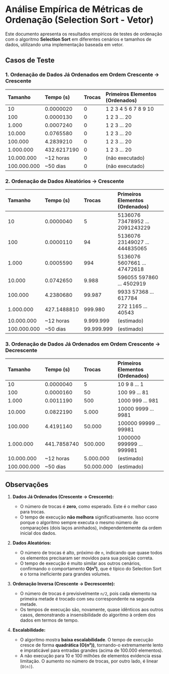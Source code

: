 # Análise Empírica de Métricas de Ordenação (Selection Sort - Vetor)

Este documento apresenta os resultados empíricos de testes de ordenação com o algoritmo **Selection Sort** em diferentes cenários e tamanhos de dados, utilizando uma implementação baseada em vetor.

## Casos de Teste

### 1. Ordenação de Dados Já Ordenados em Ordem Crescente → Crescente

| Tamanho     | Tempo (s)   | Trocas | Primeiros Elementos (Ordenados) |
| :---------- | :---------- | :----- | :------------------------------ |
| 10          | 0.0000020   | 0      | 1 2 3 4 5 6 7 8 9 10            |
| 100         | 0.0000130   | 0      | 1 2 3 ... 20                    |
| 1.000       | 0.0007240   | 0      | 1 2 3 ... 20                    |
| 10.000      | 0.0765580   | 0      | 1 2 3 ... 20                    |
| 100.000     | 4.2839210   | 0      | 1 2 3 ... 20                    |
| 1.000.000   | 432.6217190 | 0      | 1 2 3 ... 20                    |
| 10.000.000  | \~12 horas  | 0      | (não executado)                 |
| 100.000.000 | \~50 dias   | 0      | (não executado)                 |

### 2. Ordenação de Dados Aleatórios → Crescente

| Tamanho     | Tempo (s)   | Trocas     | Primeiros Elementos (Ordenados) |
| :---------- | :---------- | :--------- | :------------------------------ |
| 10          | 0.0000040   | 5          | 5136076 73478952 ... 2091243229 |
| 100         | 0.0000110   | 94         | 5136076 23149027 ... 444835065  |
| 1.000       | 0.0005590   | 994        | 5136076 5607661 ... 47472618    |
| 10.000      | 0.0742650   | 9.988      | 596055 597860 ... 4502919       |
| 100.000     | 4.2380680   | 99.987     | 9933 57368 ... 617784           |
| 1.000.000   | 427.1488810 | 999.980    | 272 1165 ... 40543              |
| 10.000.000  | \~12 horas  | 9.999.999  | (estimado)                      |
| 100.000.000 | \~50 dias   | 99.999.999 | (estimado)                      |

### 3. Ordenação de Dados Já Ordenados em Ordem Crescente → Decrescente

| Tamanho     | Tempo (s)   | Trocas     | Primeiros Elementos (Ordenados) |
| :---------- | :---------- | :--------- | :------------------------------ |
| 10          | 0.0000040   | 5          | 10 9 8 ... 1                    |
| 100         | 0.0000160   | 50         | 100 99 ... 81                   |
| 1.000       | 0.0011190   | 500        | 1000 999 ... 981                |
| 10.000      | 0.0822190   | 5.000      | 10000 9999 ... 9981             |
| 100.000     | 4.4191140   | 50.000     | 100000 99999 ... 99981          |
| 1.000.000   | 441.7858740 | 500.000    | 1000000 999999 ... 999981       |
| 10.000.000  | \~12 horas  | 5.000.000  | (estimado)                      |
| 100.000.000 | \~50 dias   | 50.000.000 | (estimado)                      |

## Observações

1. **Dados Já Ordenados (Crescente → Crescente):**

   * O número de trocas é **zero**, como esperado. Este é o melhor caso para trocas.
   * O tempo de execução **não melhora** significativamente. Isso ocorre porque o algoritmo sempre executa o mesmo número de comparações (dois laços aninhados), independentemente da ordem inicial dos dados.

2. **Dados Aleatórios:**

   * O número de trocas é alto, próximo de `n`, indicando que quase todos os elementos precisaram ser movidos para sua posição correta.
   * O tempo de execução é muito similar aos outros cenários, confirmando o comportamento **O(n²)**, que é típico do Selection Sort e o torna ineficiente para grandes volumes.

3. **Ordenação Inversa (Crescente → Decrescente):**

   * O número de trocas é previsivelmente `n/2`, pois cada elemento na primeira metade é trocado com seu correspondente na segunda metade.
   * Os tempos de execução são, novamente, quase idênticos aos outros casos, demonstrando a insensibilidade do algoritmo à ordem dos dados em termos de tempo.

4. **Escalabilidade:**

   * O algoritmo mostra **baixa escalabilidade**. O tempo de execução cresce de forma **quadrática (O(n²))**, tornando-o extremamente lento e impraticável para entradas grandes (acima de 100.000 elementos).
   * A não execução para 10 e 100 milhões de elementos evidencia essa limitação. O aumento no número de trocas, por outro lado, é linear (`O(n)`).

